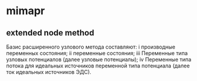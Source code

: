 # mimapr
## extended node method

Базис расширенного узлового метода составляют:
    i производные переменных состояния;
    ii переменные состояния;
    iii Переменные типа узловых потенциалов (далее узловые потенциалы);
    iv Переменные типа потока для идеальных источников переменной типа потенциала (далее ток идеальных источников ЭДС).